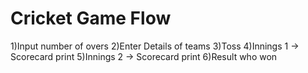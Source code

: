 # Cricket Game Flow

1)Input number of overs
2)Enter Details of teams
3)Toss
4)Innings 1 -> Scorecard print
5)Innings 2 -> Scorecard print
6)Result who won

